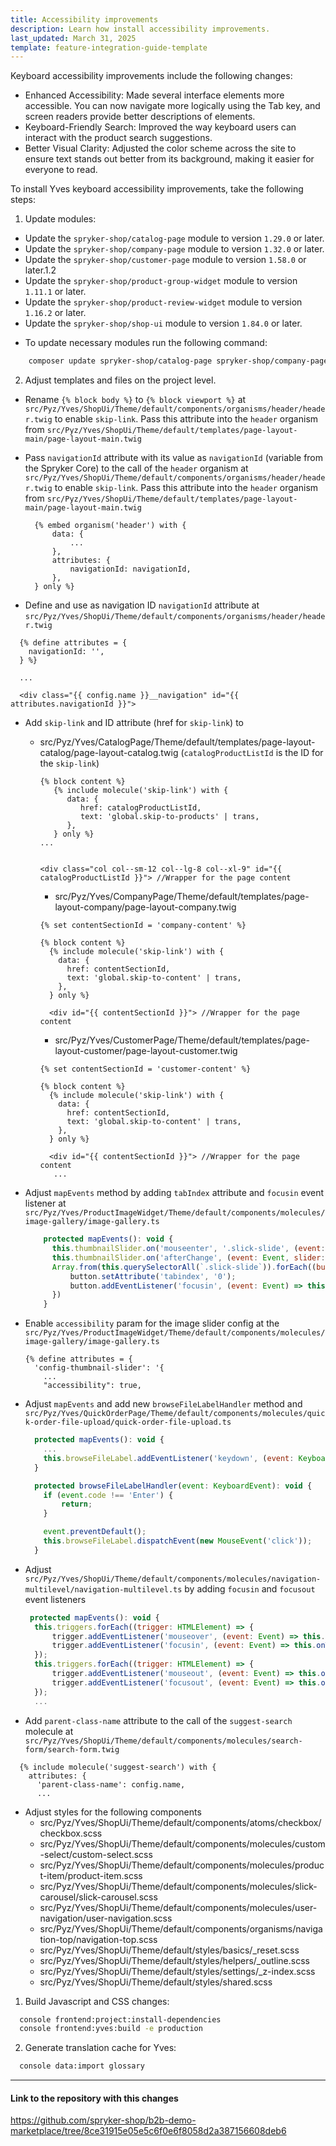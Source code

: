 ```yaml
---
title: Accessibility improvements
description: Learn how install accessibility improvements.
last_updated: March 31, 2025
template: feature-integration-guide-template
---
```


Keyboard accessibility improvements include the following changes:

- Enhanced Accessibility: Made several interface elements more accessible. You can now navigate more logically using the Tab key, and screen readers provide better descriptions of elements.
- Keyboard-Friendly Search: Improved the way keyboard users can interact with the product search suggestions.
- Better Visual Clarity: Adjusted the color scheme across the site to ensure text stands out better from its background, making it easier for everyone to read.

To install Yves keyboard accessibility improvements, take the following steps:

1. Update modules:
  - Update the `spryker-shop/catalog-page` module to version `1.29.0` or later.
  - Update the `spryker-shop/company-page` module to version `1.32.0` or later.
  - Update the `spryker-shop/customer-page` module to version `1.58.0` or later.1.2
  - Update the `spryker-shop/product-group-widget` module to version `1.11.1` or later.
  - Update the `spryker-shop/product-review-widget` module to version `1.16.2` or later.
  - Update the `spryker-shop/shop-ui` module to version `1.84.0` or later.

* To update necessary modules run the following command:
```bash
    composer update spryker-shop/catalog-page spryker-shop/company-page spryker-shop/customer-page spryker-shop/product-group-widget spryker-shop/product-review-widget spryker-shop/shop-ui
```
<!-- {% raw %} -->
2. Adjust templates and files on the project level.
- Rename `{% block body %}` to `{% block viewport %}` at `src/Pyz/Yves/ShopUi/Theme/default/components/organisms/header/header.twig` to enable `skip-link`. Pass this attribute into the `header` organism from `src/Pyz/Yves/ShopUi/Theme/default/templates/page-layout-main/page-layout-main.twig`
- Pass `navigationId` attribute with its value as `navigationId` (variable from the Spryker Core) to the call of the `header` organism at `src/Pyz/Yves/ShopUi/Theme/default/components/organisms/header/header.twig` to enable `skip-link`. Pass this attribute into the `header` organism from `src/Pyz/Yves/ShopUi/Theme/default/templates/page-layout-main/page-layout-main.twig`

  ```twig
    {% embed organism('header') with {
        data: {
            ...
        },
        attributes: {
            navigationId: navigationId,
        },
    } only %}
  ```
<!-- {% endraw %} -->

- Define and use as navigation ID `navigationId` attribute at `src/Pyz/Yves/ShopUi/Theme/default/components/organisms/header/header.twig`

<!-- {% raw %} -->
```twig
  {% define attributes = {
    navigationId: '',
  } %}
 
  ...
  
  <div class="{{ config.name }}__navigation" id="{{ attributes.navigationId }}">
```
<!-- {% endraw %} -->

- Add `skip-link` and ID attribute (href for `skip-link`) to 
  - src/Pyz/Yves/CatalogPage/Theme/default/templates/page-layout-catalog/page-layout-catalog.twig (`catalogProductListId` is the ID for the `skip-link`)
       <!-- {% raw %} -->
       ```twig
       {% block content %}
          {% include molecule('skip-link') with {
             data: {
                href: catalogProductListId,
                text: 'global.skip-to-products' | trans,
             },
          } only %}
       ... 
    
    
       <div class="col col--sm-12 col--lg-8 col--xl-9" id="{{ catalogProductListId }}"> //Wrapper for the page content
       ```
       <!-- {% endraw %} -->

       - src/Pyz/Yves/CompanyPage/Theme/default/templates/page-layout-company/page-layout-company.twig
       <!-- {% raw %} -->
       ```twig
       {% set contentSectionId = 'company-content' %}
     
       {% block content %}
         {% include molecule('skip-link') with {
           data: {
             href: contentSectionId,
             text: 'global.skip-to-content' | trans,
           },
         } only %}
 
         <div id="{{ contentSectionId }}"> //Wrapper for the page content
       ```
       <!-- {% endraw %} -->

       - src/Pyz/Yves/CustomerPage/Theme/default/templates/page-layout-customer/page-layout-customer.twig
       <!-- {% raw %} -->
       ```twig
       {% set contentSectionId = 'customer-content' %}
     
       {% block content %}
         {% include molecule('skip-link') with {
           data: {
             href: contentSectionId,
             text: 'global.skip-to-content' | trans,
           },
         } only %}
 
         <div id="{{ contentSectionId }}"> //Wrapper for the page content 
          ...     
       ```
       <!-- {% endraw %} -->

- Adjust `mapEvents` method by adding `tabIndex` attribute and `focusin` event listener at `src/Pyz/Yves/ProductImageWidget/Theme/default/components/molecules/image-gallery/image-gallery.ts`
   
  ```js
      protected mapEvents(): void {
        this.thumbnailSlider.on('mouseenter', '.slick-slide', (event: Event) => this.onThumbnailHover(event));
        this.thumbnailSlider.on('afterChange', (event: Event, slider: $) => this.onAfterChange(event, slider));
        Array.from(this.querySelectorAll(`.slick-slide`)).forEach((button: HTMLButtonElement) => {
            button.setAttribute('tabindex', '0');
            button.addEventListener('focusin', (event: Event) => this.onThumbnailHover(event));
        })
      }
  ```
- Enable `accessibility` param for the image slider config at the `src/Pyz/Yves/ProductImageWidget/Theme/default/components/molecules/image-gallery/image-gallery.ts`

  <!-- {% raw %} -->
    ```twig
    {% define attributes = {
      'config-thumbnail-slider': '{
        ...
        "accessibility": true,
    ```
  <!-- {% endraw %} -->

- Adjust `mapEvents` and add new `browseFileLabelHandler` method and `src/Pyz/Yves/QuickOrderPage/Theme/default/components/molecules/quick-order-file-upload/quick-order-file-upload.ts`

  ```js
    protected mapEvents(): void {
      ...
      this.browseFileLabel.addEventListener('keydown', (event: KeyboardEvent) => this.browseFileLabelHandler(event));
    }
  
    protected browseFileLabelHandler(event: KeyboardEvent): void {
      if (event.code !== 'Enter') {
          return;
      }
  
      event.preventDefault();
      this.browseFileLabel.dispatchEvent(new MouseEvent('click'));
    }
  ```
- Adjust `src/Pyz/Yves/ShopUi/Theme/default/components/molecules/navigation-multilevel/navigation-multilevel.ts` by adding `focusin` and `focusout` event listeners
  ```js
   protected mapEvents(): void {
    this.triggers.forEach((trigger: HTMLElement) => {
        trigger.addEventListener('mouseover', (event: Event) => this.onTriggerOver(event));
        trigger.addEventListener('focusin', (event: Event) => this.onTriggerOver(event));
    });
    this.triggers.forEach((trigger: HTMLElement) => {
        trigger.addEventListener('mouseout', (event: Event) => this.onTriggerOut(event));
        trigger.addEventListener('focusout', (event: Event) => this.onTriggerOut(event));
    });
    ...
  ```
- Add `parent-class-name` attribute to the call of the `suggest-search` molecule at `src/Pyz/Yves/ShopUi/Theme/default/components/molecules/search-form/search-form.twig`

<!-- {% raw %} -->
  ```twig
    {% include molecule('suggest-search') with {
      attributes: {
        'parent-class-name': config.name,
        ...
  ```
<!-- {% endraw %} -->
 
- Adjust styles for the following components
  - src/Pyz/Yves/ShopUi/Theme/default/components/atoms/checkbox/checkbox.scss
  - src/Pyz/Yves/ShopUi/Theme/default/components/molecules/custom-select/custom-select.scss
  - src/Pyz/Yves/ShopUi/Theme/default/components/molecules/product-item/product-item.scss
  - src/Pyz/Yves/ShopUi/Theme/default/components/molecules/slick-carousel/slick-carousel.scss
  - src/Pyz/Yves/ShopUi/Theme/default/components/molecules/user-navigation/user-navigation.scss
  - src/Pyz/Yves/ShopUi/Theme/default/components/organisms/navigation-top/navigation-top.scss
  - src/Pyz/Yves/ShopUi/Theme/default/styles/basics/_reset.scss
  - src/Pyz/Yves/ShopUi/Theme/default/styles/helpers/_outline.scss
  - src/Pyz/Yves/ShopUi/Theme/default/styles/settings/_z-index.scss
  - src/Pyz/Yves/ShopUi/Theme/default/styles/shared.scss
  
1. Build Javascript and CSS changes:

```bash
  console frontend:project:install-dependencies
  console frontend:yves:build -e production
```

2. Generate translation cache for Yves:

```bash
  console data:import glossary
```
<hr />

#### Link to the repository with this changes
https://github.com/spryker-shop/b2b-demo-marketplace/tree/8ce31915e05e5c6f0e6f8058d2a387156608deb6
